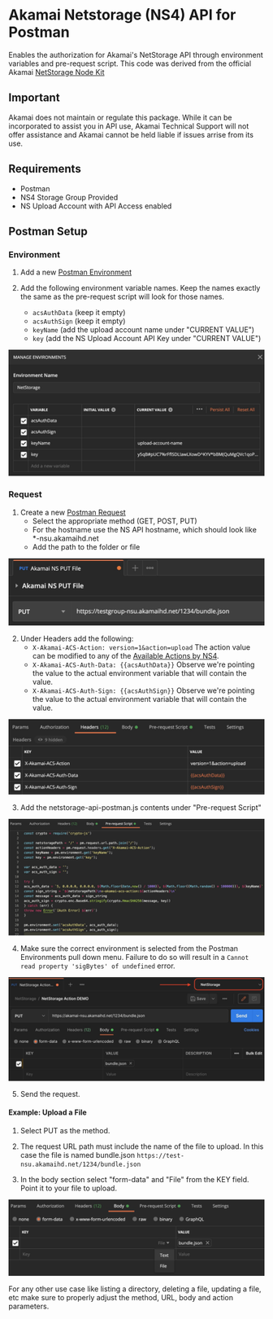 # Akamai Netstorage (NS4) API for Postman
Enables the authorization for Akamai's NetStorage API through environment variables and pre-request script.
This code was derived from the official Akamai [NetStorage Node Kit](https://github.com/akamai/NetStorageKit-Node)

## Important
Akamai does not maintain or regulate this package. While it can be incorporated to assist you in API use, Akamai Technical Support will not offer assistance and Akamai cannot be held liable if issues arrise from its use. 

## Requirements
* Postman
* NS4 Storage Group Provided
* NS Upload Account with API Access enabled

## Postman Setup

### Environment
1. Add a new [Postman Environment](https://learning.postman.com/docs/sending-requests/managing-environments/)

2. Add the following environment variable names. Keep the names exactly the same as the pre-request script will look for those names.
    * `acsAuthData` (keep it empty)
    * `acsAuthSign` (keep it empty)
    * `keyName` (add the upload account name under "CURRENT VALUE")
    * `key` (add the NS Upload Account API Key under "CURRENT VALUE")

![Postman Enviroment Variables for NetStorage](https://github.com/jaescalo/Akamai-Netstorage-API-Postman/blob/main/images/ns_env_variables.jpg)

### Request
1. Create a new [Postman Request](https://learning.postman.com/docs/sending-requests/requests/)
    * Select the appropriate method (GET, POST, PUT) 
    * For the hostname use the NS API hostname, which should look like *-nsu.akamaihd.net
    * Add the path to the folder or file

![NetStorage Request URL](https://github.com/jaescalo/Akamai-Netstorage-API-Postman/blob/main/images/ns_req_url.jpg)

2. Under Headers add the following:
    * `X-Akamai-ACS-Action: version=1&action=upload`
        The action value can be modified to any of the [Available Actions by NS4](https://learn.akamai.com/en-us/webhelp/netstorage/netstorage-http-api-developer-guide/GUID-22B017EE-DD73-4099-B96D-B5FD91E1ED98.html).
    * `X-Akamai-ACS-Auth-Data: {{acsAuthData}}`
        Observe we're pointing the value to the actual environment variable that will contain the value.
    * `X-Akamai-ACS-Auth-Sign: {{acsAuthSign}}`
        Observe we're pointing the value to the actual environment variable that will contain the value.

![NetStorage Request Headers](https://github.com/jaescalo/Akamai-Netstorage-API-Postman/blob/main/images/ns_req_headers.jpg)

3. Add the netstorage-api-postman.js contents under "Pre-request Script"

![NetStorage Pre-Request Script](https://github.com/jaescalo/Akamai-Netstorage-API-Postman/blob/main/images/ns_pre-request-script.jpg)

4. Make sure the correct environment is selected from the Postman Environments pull down menu. Failure to do so will result in a `Cannot read property 'sigBytes' of undefined` error.

![NetStorage Postman Environment](https://github.com/jaescalo/Akamai-Netstorage-API-Postman/blob/main/images/ns_postman_environment.jpg)

5. Send the request.

#### Example: Upload a File

1. Select PUT as the method. 

2. The request URL path must include the name of the file to upload. In this case the file is named bundle.json
    `https://test-nsu.akamaihd.net/1234/bundle.json`

3. In the body section select "form-data" and "File" from the KEY field. Point it to your file to upload.

![NetStorage Upload File API](https://github.com/jaescalo/Akamai-Netstorage-API-Postman/blob/main/images/ns_put_file_api.jpg)

For any other use case like listing a directory, deleting a file, updating a file, etc make sure to properly adjust the method, URL, body and action parameters.
